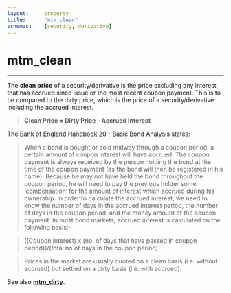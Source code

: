 ```yaml
---
layout:		property
title:		"mtm_clean"
schemas:	[security, derivative]
---
```


# mtm_clean

---

The **clean price** of a security/derivative is the price excluding any interest that has accrued since issue or the most recent coupon payment. This is to be compared to the dirty price, which is the price of a security/derivative including the accrued interest.

> **Clean Price = Dirty Price - Accrued Interest**

The [Bank of England Handbook 20 - Basic Bond Analysis][boe] states:

> When a bond is bought or sold midway through a coupon period, a certain amount of coupon interest will have accrued. The coupon payment is always received by the person holding the bond at the time of the coupon payment (as the bond will then be registered in his name). Because he may not have held the bond throughout the coupon period, he will need to pay the previous holder some ‘compensation’ for the amount of interest which accrued during his ownership. In order to calculate the accrued interest, we need to know the number of days in the accrued interest period, the number of days in the coupon period, and the money amount of the coupon
payment. In most bond markets, accrued interest is calculated on the following basis:-

> ((Coupon interest) x (no. of days that have passed in coupon period))/(total no of days in the coupon period)

> Prices in the market are usually quoted on a clean basis (i.e. without accrued) but settled on a dirty basis (i.e. with accrued).

[boe]: http://www.bankofengland.co.uk/education/Documents/ccbs/handbooks/pdf/ccbshb20.pdf

See also [**mtm_dirty**](https://github.com/SuadeLabs/fire/blob/master/documentation/properties/mtm_dirty.md).
